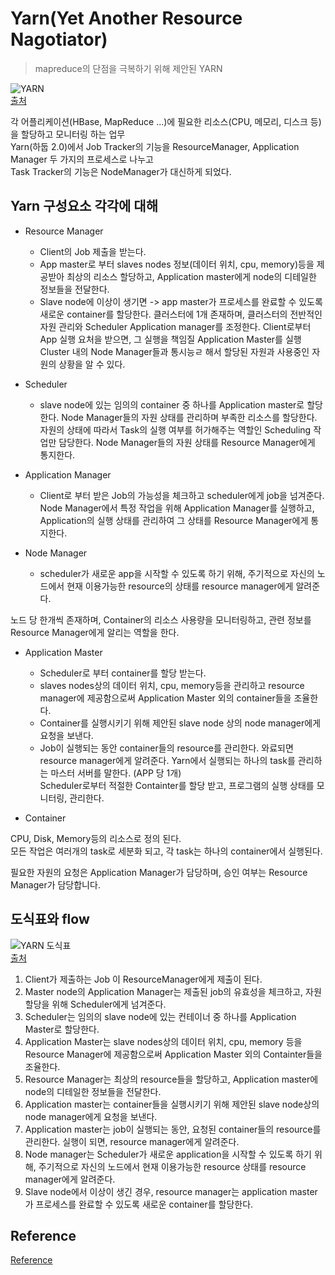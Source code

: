 # Yarn(Yet Another Resource Nagotiator)
> mapreduce의 단점을 극복하기 위해 제안된 YARN 

![YARN](https://user-images.githubusercontent.com/105041834/190896703-b53ebbb6-b2e0-4196-ad7f-57ad1ed31a98.jpg)  
[출처](https://opentutorials.org/course/2908/17248)

각 어플리케이션(HBase, MapReduce ...)에 필요한 리소스(CPU, 메모리, 디스크 등)을 할당하고 모니터링 하는 업무  
Yarn(하둡 2.0)에서
Job Tracker의 기능을 ResourceManager, Application Manager 두 가지의 프로세스로 나누고  
Task Tracker의 기능은 NodeManager가 대신하게 되었다.

## Yarn 구성요소 각각에 대해
- Resource Manager  
  - Client의 Job 제출을 받는다.
  - App master로 부터 slaves nodes 정보(데이터 위치, cpu, memory)등을 제공받아 최상의 리소스 할당하고, Application master에게 node의 디테일한 정보들을 전달한다.
  - Slave node에 이상이 생기면 -> app master가 프로세스를 완료할 수 있도록 새로운 container를 할당한다.
클러스터에 1개 존재하며, 클러스터의 전반적인 자원 관리와 Scheduler Application manager를 조정한다.
Client로부터 App 실행 요처을 받으면, 그 실행을 책임질 Application Master를 실행  
Cluster 내의 Node Manager들과 통시능ㄹ 해서 할당된 자원과 사용중인 자원의 상황을 알 수 있다.


- Scheduler  
  - slave node에 있는 임의의 container 중 하나를 Application master로 할당한다.
Node Manager들의 자원 상태를 관리하며 부족한 리소스를 할당한다.  
자원의 상태에 따라서 Task의 실행 여부를 허가해주는 역할인 Scheduling 작업만 담당한다.
Node Manager들의 자원 상태를 Resource Manager에게 통지한다.

- Application Manager
  - Client로 부터 받은 Job의 가능성을 체크하고 scheduler에게 job을 넘겨준다.
Node Manager에서 특정 작업을 위해 Application Manager를 실행하고, Application의 실행 상태를 관리하여 그 상태를 Resource Manager에게 통지한다.

- Node Manager  
  - scheduler가 새로운 app을 시작할 수 있도록 하기 위해, 주기적으로 자신의 노드에서 현재 이용가능한 resource의 상태를 resource manager에게 알려준다.

노드 당 한개씩 존재하며, Container의 리소스 사용량을 모니터링하고, 관련 정보를 Resource Manager에게 알리는 역할을 한다.

- Application Master
  - Scheduler로 부터 container를 할당 받는다.
  - slaves nodes상의 데이터 위치, cpu, memory등을 관리하고 resource manager에 제공함으로써 Application Master 외의 container들을 조율한다.
  - Container를 실행시키기 위해 제안된 slave node 상의 node manager에게 요청을 보낸다.
  - Job이 실행되는 동안 container들의 resource를 관리한다. 와료되면 resource manager에게 알려준다.
Yarn에서 실행되는 하나의 task를 관리하는 마스터 서버를 말한다. (APP 당 1개)  
Scheduler로부터 적절한 Containter를 할당 받고, 프로그램의 실행 상태를 모니터링, 관리한다.

- Container

CPU, Disk, Memory등의 리소스로 정의 된다.  
모든 작업은 여러개의 task로 세분화 되고, 각 task는 하나의 container에서 실행된다.

필요한 자원의 요청은 Application Manager가 담당하며, 승인 여부는 Resource Manager가 담당합니다.  


## 도식표와 flow

![YARN 도식표](https://user-images.githubusercontent.com/105041834/190896995-80e7107a-dca3-42bd-81c7-f5f9e0c6243c.jpg)  
[출처](https://opentutorials.org/course/2908/17248)

1. Client가 제출하는 Job 이 ResourceManager에게 제출이 된다.
2. Master node의 Application Manager는 제출된 job의 유효성을 체크하고, 자원 할당을 위해 Scheduler에게 넘겨준다.
3. Scheduler는 임의의 slave node에 있는 컨테이너 중 하나를 Application Master로 할당한다.
4. Application Master는 slave nodes상의 데이터 위치, cpu, memory 등을 Resource Manager에 제공함으로써 Application Master 외의 Containter들을 조율한다.  
5. Resource Manager는 최상의 resource들을 할당하고, Application master에 node의 디테일한 정보들을 전달한다.
6. Application master는 container들을 실행시키기 위해 제안된 slave node상의 node manager에게 요청을 보낸다.
7. Application master는 job이 실행되는 동안, 요청된 container들의 resource를 관리한다. 실행이 되면, resource manager에게 알려준다.
8. Node manager는 Scheduler가 새로운 application을 시작할 수 있도록 하기 위해, 주기적으로 자신의 노드에서 현재 이용가능한 resource 상태를 resource manager에게 알려준다.
9. Slave node에서 이상이 생긴 경우, resource manager는 application master가 프로세스를 완료할 수 있도록 새로운 container를 할당한다.

## Reference
[Reference](https://opentutorials.org/course/2908/17248)
